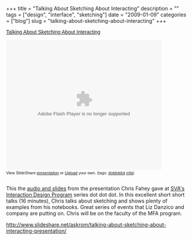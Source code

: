 +++
title = "Talking About Sketching About Interacting"
description = ""
tags = ["design", "interface", "sketching"]
date = "2009-01-09"
categories = ["blog"]
slug = "talking-about-sketching-about-interacting"
+++



  <div class="video">
<div id="__ss_779213"><a style="font:14px Helvetica,Arial,Sans-serif;display:block;margin:12px 0 3px 0;text-decoration:underline;" href="http://www.slideshare.net/askrom/talking-about-sketching-about-interacting-presentation?type=powerpoint" title="Talking About Sketching About Interacting">Talking About Sketching About Interacting</a></p>
<object style="margin:0px" width="425" height="355"><param name="movie" value="http://static.slideshare.net/swf/ssplayer2.swf?doc=sketchingdodotdotsvamfafahey-1227418043186577-9&amp;stripped_title=talking-about-sketching-about-interacting-presentation" /><param name="allowFullScreen" value="true"/><param name="allowScriptAccess" value="always"/><embed src="http://static.slideshare.net/swf/ssplayer2.swf?doc=sketchingdodotdotsvamfafahey-1227418043186577-9&amp;stripped_title=talking-about-sketching-about-interacting-presentation" type="application/x-shockwave-flash" allowscriptaccess="always" allowfullscreen="true" width="425" height="355"></embed></object><div style="font-size:11px;font-family:tahoma,arial;height:26px;padding-top:2px;">View SlideShare <a style="text-decoration:underline;" href="http://www.slideshare.net/askrom/talking-about-sketching-about-interacting-presentation?type=powerpoint" title="View Talking About Sketching About Interacting on SlideShare">presentation</a> or <a style="text-decoration:underline;" href="http://www.slideshare.net/upload?type=powerpoint">Upload</a> your own. (tags: <a style="text-decoration:underline;" href="http://slideshare.net/tag/dotdotdot">dotdotdot</a> <a style="text-decoration:underline;" href="http://slideshare.net/tag/mfa">mfa</a>)</div>
</div>
</div>
<p>This the <a href="http://www.slideshare.net/askrom/talking-about-sketching-about-interacting-presentation/">audio and slides</a> from the presentation Chris Fahey gave at <a href="http://interactiondesign.sva.edu/">SVA's Interaction Design Program</a> series dot dot dot. In this excellent short short talks (16 minutes), Chris talks about sketching and shows plenty of examples from his notebooks. Great series of events that Liz Danzico and company are putting on. Chris will be on the faculty of the MFA program.</p>
    
  <a href="http://www.slideshare.net/askrom/talking-about-sketching-about-interacting-presentation/">http://www.slideshare.net/askrom/talking-about-sketching-about-interacting-presentation/</a>
